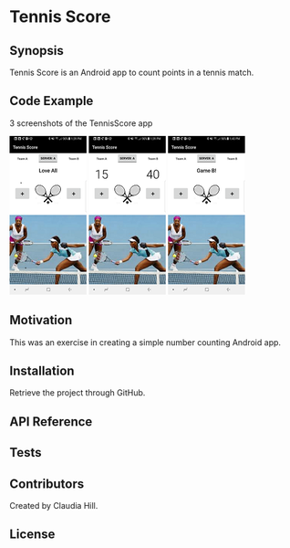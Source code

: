 # Tennis Score

## Synopsis

Tennis Score is an Android app to count points in a tennis match.

## Code Example

3 screenshots of the TennisScore app

![Beginning Screen](https://github.com/hillc255/TennisScore/blob/master/app/src/main/res/drawable/readme1.png)
![Tennis score in progress](https://github.com/hillc255/TennisScore/blob/master/app/src/main/res/drawable/readme2.png)
![Tennis score game](https://github.com/hillc255/TennisScore/blob/master/app/src/main/res/drawable/readme3.png)

## Motivation

This was an exercise in creating a simple number counting Android app.

## Installation

Retrieve the project through GitHub.

## API Reference

## Tests

## Contributors

Created by Claudia Hill.

## License
